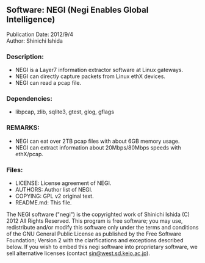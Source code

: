 ## Software: NEGI (Negi Enables Global Intelligence)
Publication Date: 2012/9/4  
Author: Shinichi Ishida  

### Description:
* NEGI is a Layer7 information extractor software at Linux gateways.
* NEGI can directly capture packets from Linux ethX devices.
* NEGI can read a pcap file.

### Dependencies:
* libpcap, zlib, sqlite3, gtest, glog, gflags

### REMARKS:
* NEGI can eat over 2TB pcap files with about 6GB memory usage.
* NEGI can extract information about 20Mbps/80Mbps speeds with ethX/pcap.

### Files:
 * LICENSE: License agreement of NEGI.
 * AUTHORS: Author list of NEGI.
 * COPYING: GPL v2 original text.
 * README.md: This file.


The NEGI software ("negi") is the copyrighted work of Shinichi Ishida (C) 2012 All Rights Reserved.
This program is free software; you may use, redistribute and/or modify this software only under the terms and conditions of the GNU General Public License as published by the Free Software Foundation; Version 2 with the clarifications and exceptions described below. If you wish to embed this negi software into proprietary software, we sell alternative licenses (contact sin@west.sd.keio.ac.jp).

